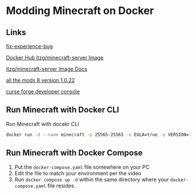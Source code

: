 # Modding Minecraft on Docker

## Links
[fix-experience-bug ](https://www.curseforge.com/minecraft/mc-mods/fix-experience-bug/download/4587408/)

[Docker Hub itzg/minecraft-server Image ](https://hub.docker.com/r/itzg/minecraft-server)

[itzg/minecraft-server Image Docs ](https://docker-minecraft-server.readthedocs.io/en/latest/)

[all the mods 8 version 1.0.22](https://www.curseforge.com/minecraft/modpacks/all-the-mods-8/files/4633481)

[curse forge developer console](https://console.curseforge.com/?#/api-keys)

## Run Minecraft with Docker CLI

Run Minecraft with docekr CLI
```bash
docker run -d --name minecraft -p 25565:25565 -e EULA=true -e VERSION=1.19.2 -e MAX_MEMORY=8G -e MEMORY=4G -e CF_EXCLUDE_MODS=486778 -e CF_PAGE_URL=https://www.curseforge.com/minecraft/modpacks/all-the-mods-8/files/4633481 -e CF_API_KEY=123456xxxxcvvvbbb234 -e TYPE=AUTO_CURSEFORGE -v C:\some\path\on\my\pc:/data --restart on-failure itzg/minecraft-server:latest
```

## Run Minecraft with Docker Compose
1. Put the `docker-compose.yaml` file somewhere on your PC
2. Edit the file to match your environment per the video
3. Run `docker compose up -d` within the same directory where your `docker-compose.yaml` file resides.